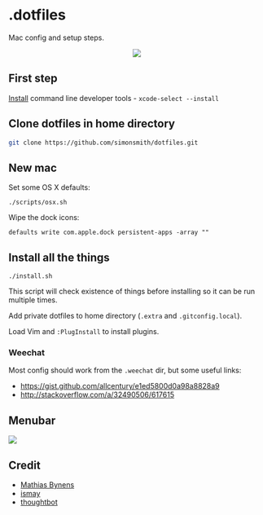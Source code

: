 # .dotfiles

Mac config and setup steps.

<div style="text-align: center">
  <img src="http://cl.ly/e1UK/Screen%20Shot%202015-12-07%20at%2023.27.54.png">
</div>

## First step

[Install](http://osxdaily.com/2014/02/12/install-command-line-tools-mac-os-x/) command line developer tools - `xcode-select --install`

## Clone dotfiles in home directory

```bash
git clone https://github.com/simonsmith/dotfiles.git
```

## New mac

Set some OS X defaults:

```
./scripts/osx.sh
```

Wipe the dock icons:

```
defaults write com.apple.dock persistent-apps -array ""
```

## Install all the things

```
./install.sh
```

This script will check existence of things before installing so it can be run
multiple times.

Add private dotfiles to home directory (`.extra` and `.gitconfig.local`).

Load Vim and `:PlugInstall` to install plugins.

### Weechat

Most config should work from the `.weechat` dir, but some useful links:

* https://gist.github.com/allcentury/e1ed5800d0a98a8828a9
* http://stackoverflow.com/a/32490506/617615

## Menubar

![](https://s3.amazonaws.com/f.cl.ly/items/2z1z052B3z2a2S391Q3b/Screen%20Shot%202015-12-18%20at%2020.02.34.png?v=6db497bc)

## Credit

* [Mathias Bynens](https://github.com/mathiasbynens/dotfiles/)
* [ismay](https://github.com/ismay/dotfiles)
* [thoughtbot](https://github.com/thoughtbot/laptop)
